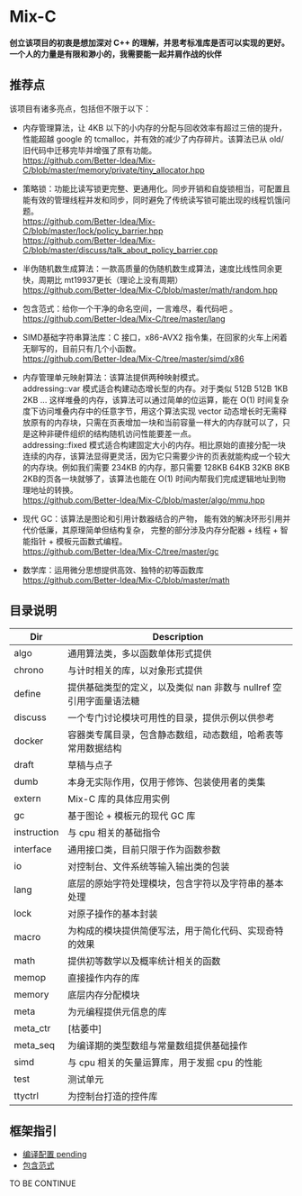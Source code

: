 # Mix-C
**创立该项目的初衷是想加深对 C++ 的理解，并思考标准库是否可以实现的更好。**
**一个人的力量是有限和渺小的，我需要能一起并肩作战的伙伴**

## 推荐点
该项目有诸多亮点，包括但不限于以下：
- 内存管理算法，让 4KB 以下的小内存的分配与回收效率有超过三倍的提升，性能超越 google 的 tcmalloc，并有效的减少了内存碎片。该算法已从 old/ 旧代码中迁移完毕并增强了原有功能。  
https://github.com/Better-Idea/Mix-C/blob/master/memory/private/tiny_allocator.hpp

- 策略锁：功能比读写锁更完整、更通用化。同步开销和自旋锁相当，可配置且能有效的管理线程并发和同步，同时避免了传统读写锁可能出现的线程饥饿问题。  
https://github.com/Better-Idea/Mix-C/blob/master/lock/policy_barrier.hpp  
https://github.com/Better-Idea/Mix-C/blob/master/discuss/talk_about_policy_barrier.cpp

- 半伪随机数生成算法：一款高质量的伪随机数生成算法，速度比线性同余更快，周期比 mt19937更长（理论上没有周期）  
https://github.com/Better-Idea/Mix-C/blob/master/math/random.hpp

- 包含范式：给你一个干净的命名空间，一言难尽，看代码吧 。  
https://github.com/Better-Idea/Mix-C/tree/master/lang

- SIMD基础字符串算法库：C 接口，x86-AVX2 指令集，在回家的火车上闲着无聊写的，目前只有几个小函数。  
https://github.com/Better-Idea/Mix-C/tree/master/simd/x86

- 内存管理单元映射算法：该算法提供两种映射模式。  
addressing::var 模式适合构建动态增长型的内存。对于类似 512B 512B 1KB 2KB ... 这样堆叠的内存，该算法可以通过简单的位运算，能在 O(1) 时间复杂度下访问堆叠内存中的任意字节，用这个算法实现 vector 动态增长时无需释放原有的内存块，只需在页表增加一块和当前容量一样大的内存就可以了，只是这种非硬件组织的结构随机访问性能要差一点。  
addressing::fixed 模式适合构建固定大小的内存。相比原始的直接分配一块连续的内存，该算法显得更灵活，因为它只需要少许的页表就能构成一个较大的内存块。例如我们需要 234KB 的内存，那只需要 128KB 64KB 32KB 8KB 2KB的页各一块就够了，该算法也能在 O(1) 时间内帮我们完成逻辑地址到物理地址的转换。  
https://github.com/Better-Idea/Mix-C/blob/master/algo/mmu.hpp

- 现代 GC：该算法是图论和引用计数器结合的产物， 能有效的解决环形引用并代价低廉，其原理简单但结构复杂， 完整的部分涉及内存分配器 + 线程 + 智能指针 + 模板元函数式编程。  
https://github.com/Better-Idea/Mix-C/tree/master/gc

- 数学库：运用微分思想提供高效、独特的初等函数库  
https://github.com/Better-Idea/Mix-C/blob/master/math

## 目录说明
| Dir                   | Description                                                            |
|-----------------------|------------------------------------------------------------------------|
| algo                  | 通用算法类，多以函数单体形式提供                                       |
| chrono                | 与计时相关的库，以对象形式提供                                         |
| define                | 提供基础类型的定义，以及类似 nan 非数与 nullref 空引用字面量语法糖     |
| discuss               | 一个专门讨论模块可用性的目录，提供示例以供参考                         |
| docker                | 容器类专属目录，包含静态数组，动态数组，哈希表等常用数据结构           |
| draft                 | 草稿与点子                                                             |
| dumb                  | 本身无实际作用，仅用于修饰、包装使用者的类集                           |
| extern                | Mix-C 库的具体应用实例                                                 |
| gc                    | 基于图论 + 模板元的现代 GC 库                                          |
| instruction           | 与 cpu 相关的基础指令                                                  |
| interface             | 通用接口类，目前只限于作为函数参数                                     |
| io                    | 对控制台、文件系统等输入输出类的包装                                   |
| lang                  | 底层的原始字符处理模块，包含字符以及字符串的基本处理                   |
| lock                  | 对原子操作的基本封装                                                   |
| macro                 | 为构成的模块提供简便写法，用于简化代码、实现奇特的效果                 |
| math                  | 提供初等数学以及概率统计相关的函数                                     |
| memop                 | 直接操作内存的库                                                       |
| memory                | 底层内存分配模块                                                       |
| meta                  | 为元编程提供元信息的库                                                 |
| meta_ctr              | [枯萎中]                                                               |
| meta_seq              | 为编译期的类型数组与常量数组提供基础操作                               |
| simd                  | 与 cpu 相关的矢量运算库，用于发掘 cpu 的性能                           |
| test                  | 测试单元                                                               |
| ttyctrl               | 为控制台打造的控件库                                                   |

## 框架指引
- [编译配置 pending](https://github.com/Better-Idea/Mix-C/tree/master/doc_guide/)
- [包含范式](https://github.com/Better-Idea/Mix-C/tree/master/doc_guide/inclusion_paradigm.md)

TO BE CONTINUE
